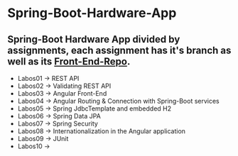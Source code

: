 # Spring-Boot-Hardware-App
## Spring-Boot Hardware App divided by assignments, each assignment has it's branch as well as its [Front-End-Repo](https://github.com/Andrija135/Angular-Hardware-App.git).

- Labos01 -> REST API
- Labos02 -> Validating REST API
- Labos03 -> Angular Front-End
- Labos04 -> Angular Routing & Connection with Spring-Boot services
- Labos05 -> Spring JdbcTemplate and embedded H2
- Labos06 -> Spring Data JPA
- Labos07 -> Spring Security
- Labos08 -> Internationalization in the Angular application
- Labos09 -> JUnit
- Labos10 -> 
